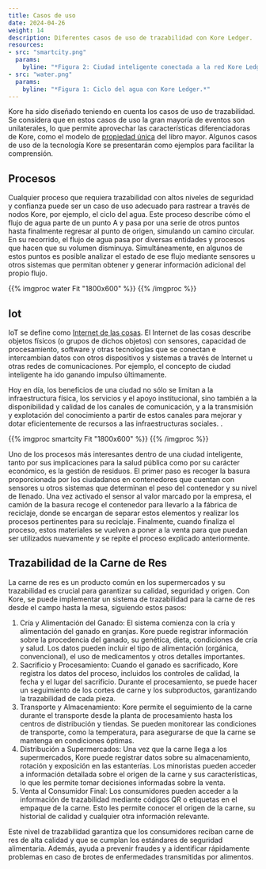 ```yaml
---
title: Casos de uso
date: 2024-04-26
weight: 14
description: Diferentes casos de uso de trazabilidad con Kore Ledger.
resources:
- src: "smartcity.png"
  params: 
    byline: "*Figura 2: Ciudad inteligente conectada a la red Kore Ledger.*"
- src: "water.png"
  params: 
    byline: "*Figura 1: Ciclo del agua con Kore Ledger.*"
---
```

Kore ha sido diseñado teniendo en cuenta los casos de uso de trazabilidad. Se considera que en estos casos de uso la gran mayoría de eventos son unilaterales, lo que permite aprovechar las características diferenciadoras de Kore, como el modelo de [propiedad única](../../getting-started/concepts/subjects/) del libro mayor. Algunos casos de uso de la tecnología Kore se presentarán como ejemplos para facilitar la comprensión.

## Procesos

Cualquier proceso que requiera trazabilidad con altos niveles de seguridad y confianza puede ser un caso de uso adecuado para rastrear a través de nodos Kore, por ejemplo, el ciclo del agua. Este proceso describe cómo el flujo de agua parte de un punto A y pasa por una serie de otros puntos hasta finalmente regresar al punto de origen, simulando un camino circular. En su recorrido, el flujo de agua pasa por diversas entidades y procesos que hacen que su volumen disminuya. Simultáneamente, en algunos de estos puntos es posible analizar el estado de ese flujo mediante sensores u otros sistemas que permitan obtener y generar información adicional del propio flujo.

{{% imgproc water Fit "1800x600" %}}
{{% /imgproc %}}

## Iot

IoT se define como [Internet de las cosas](https://en.wikipedia.org/wiki/Internet_of_things). El Internet de las cosas describe objetos físicos (o grupos de dichos objetos) con sensores, capacidad de procesamiento, software y otras tecnologías que se conectan e intercambian datos con otros dispositivos y sistemas a través de Internet u otras redes de comunicaciones. Por ejemplo, el concepto de ciudad inteligente ha ido ganando impulso últimamente.

Hoy en día, los beneficios de una ciudad no sólo se limitan a la infraestructura física, los servicios y el apoyo institucional, sino también a la disponibilidad y calidad de los canales de comunicación, y a la transmisión y explotación del conocimiento a partir de estos canales para mejorar y dotar eficientemente de recursos a las infraestructuras sociales. .

{{% imgproc smartcity Fit "1800x600" %}}
{{% /imgproc %}}

Uno de los procesos más interesantes dentro de una ciudad inteligente, tanto por sus implicaciones para la salud pública como por su carácter económico, es la gestión de residuos. El primer paso es recoger la basura proporcionada por los ciudadanos en contenedores que cuentan con sensores u otros sistemas que determinan el peso del contenedor y su nivel de llenado. Una vez activado el sensor al valor marcado por la empresa, el camión de la basura recoge el contenedor para llevarlo a la fábrica de reciclaje, donde se encargan de separar estos elementos y realizar los procesos pertinentes para su reciclaje. Finalmente, cuando finaliza el proceso, estos materiales se vuelven a poner a la venta para que puedan ser utilizados nuevamente y se repite el proceso explicado anteriormente.

## Trazabilidad de la Carne de Res
La carne de res es un producto común en los supermercados y su trazabilidad es crucial para garantizar su calidad, seguridad y origen. Con Kore, se puede implementar un sistema de trazabilidad para la carne de res desde el campo hasta la mesa, siguiendo estos pasos:

1. Cría y Alimentación del Ganado: El sistema comienza con la cría y alimentación del ganado en granjas. Kore puede registrar información sobre la procedencia del ganado, su genética, dieta, condiciones de cría y salud. Los datos pueden incluir el tipo de alimentación (orgánica, convencional), el uso de medicamentos y otros detalles importantes.
2. Sacrificio y Procesamiento: Cuando el ganado es sacrificado, Kore registra los datos del proceso, incluidos los controles de calidad, la fecha y el lugar del sacrificio. Durante el procesamiento, se puede hacer un seguimiento de los cortes de carne y los subproductos, garantizando la trazabilidad de cada pieza.
3. Transporte y Almacenamiento: Kore permite el seguimiento de la carne durante el transporte desde la planta de procesamiento hasta los centros de distribución y tiendas. Se pueden monitorear las condiciones de transporte, como la temperatura, para asegurarse de que la carne se mantenga en condiciones óptimas.
4. Distribución a Supermercados: Una vez que la carne llega a los supermercados, Kore puede registrar datos sobre su almacenamiento, rotación y exposición en las estanterías. Los minoristas pueden acceder a información detallada sobre el origen de la carne y sus características, lo que les permite tomar decisiones informadas sobre la venta.
5. Venta al Consumidor Final: Los consumidores pueden acceder a la información de trazabilidad mediante códigos QR o etiquetas en el empaque de la carne. Esto les permite conocer el origen de la carne, su historial de calidad y cualquier otra información relevante.


Este nivel de trazabilidad garantiza que los consumidores reciban carne de res de alta calidad y que se cumplan los estándares de seguridad alimentaria. Además, ayuda a prevenir fraudes y a identificar rápidamente problemas en caso de brotes de enfermedades transmitidas por alimentos.
